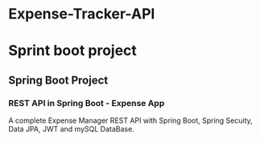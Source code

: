 # Expense-Tracker-API

Sprint boot project 
=======
## Spring Boot Project
### REST API in Spring Boot - Expense App

A complete Expense Manager REST API with Spring Boot, Spring Secuity, Data JPA, JWT and mySQL DataBase. 
